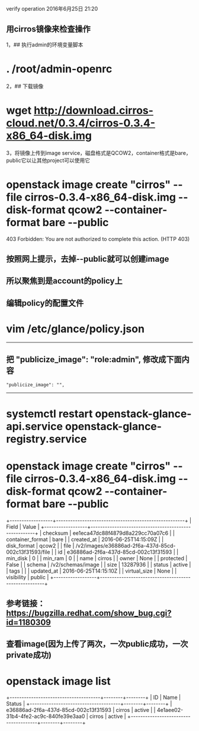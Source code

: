 verify operation
2016年6月25日
21:20
 
## 用cirros镜像来检查操作
 
1，## 执行admin的环境变量脚本
# . /root/admin-openrc
 
2，## 下载镜像
 # wget http://download.cirros-cloud.net/0.3.4/cirros-0.3.4-x86_64-disk.img
 
3，将镜像上传到image service，磁盘格式是QCOW2，container格式是bare，public它以让其他project可以使用它
# openstack image create "cirros" --file cirros-0.3.4-x86_64-disk.img --disk-format qcow2 --container-format bare --public
403 Forbidden: You are not authorized to complete this action. (HTTP 403)
 
## 按照网上提示，去掉--public就可以创建image
## 所以聚焦到是account的policy上
## 编辑policy的配置文件
# vim /etc/glance/policy.json
*************************************
## 把    "publicize_image":  "role:admin", 修改成下面内容
    "publicize_image": "",
*************************************
# systemctl restart openstack-glance-api.service openstack-glance-registry.service
 
# openstack image create "cirros" --file cirros-0.3.4-x86_64-disk.img --disk-format qcow2 --container-format bare --public
+------------------+------------------------------------------------------+
| Field            | Value                                                |
+------------------+------------------------------------------------------+
| checksum         | ee1eca47dc88f4879d8a229cc70a07c6                     |
| container_format | bare                                                 |
| created_at       | 2016-06-25T14:15:09Z                                 |
| disk_format      | qcow2                                                |
| file             | /v2/images/e36886ad-2f6a-437d-85cd-002c13f31593/file |
| id               | e36886ad-2f6a-437d-85cd-002c13f31593                 |
| min_disk         | 0                                                    |
| min_ram          | 0                                                    |
| name             | cirros                                               |
| owner            | None                                                 |
| protected        | False                                                |
| schema           | /v2/schemas/image                                    |
| size             | 13287936                                             |
| status           | active                                               |
| tags             |                                                      |
| updated_at       | 2016-06-25T14:15:10Z                                 |
| virtual_size     | None                                                 |
| visibility       | public                                               |
+------------------+------------------------------------------------------+
## 参考链接：https://bugzilla.redhat.com/show_bug.cgi?id=1180309
 
## 查看image(因为上传了两次，一次public成功，一次private成功)
# openstack image list
+--------------------------------------+--------+--------+
| ID                                   | Name   | Status |
+--------------------------------------+--------+--------+
| e36886ad-2f6a-437d-85cd-002c13f31593 | cirros | active |
| 4e1aee02-31b4-4fe2-ac9c-840fe39e3aa0 | cirros | active |
+--------------------------------------+--------+--------+
 
